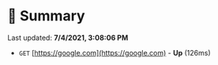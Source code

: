 # 📖 Summary
Last updated: **7/4/2021, 3:08:06 PM**

- `GET` [https://google.com](https://google.com) - **Up** (126ms)
